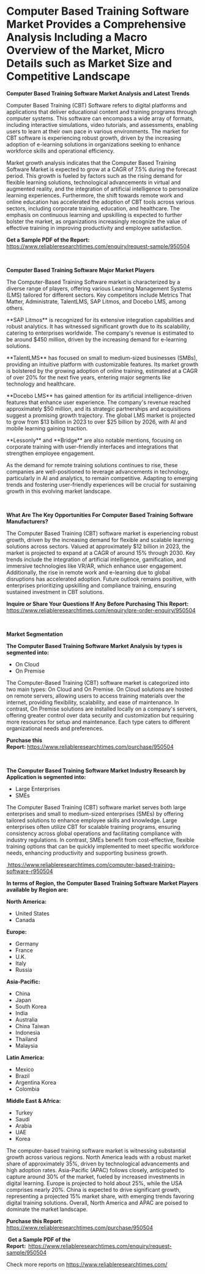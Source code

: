 <p><h1>Computer Based Training Software Market Provides a Comprehensive Analysis Including a Macro Overview of the Market, Micro Details such as Market Size and Competitive Landscape</h1></p><p><strong>Computer Based Training Software Market Analysis and Latest Trends</strong></p>
<p><p>Computer Based Training (CBT) Software refers to digital platforms and applications that deliver educational content and training programs through computer systems. This software can encompass a wide array of formats, including interactive simulations, video tutorials, and assessments, enabling users to learn at their own pace in various environments. The market for CBT software is experiencing robust growth, driven by the increasing adoption of e-learning solutions in organizations seeking to enhance workforce skills and operational efficiency.</p><p>Market growth analysis indicates that the Computer Based Training Software Market is expected to grow at a CAGR of 7.5% during the forecast period. This growth is fueled by factors such as the rising demand for flexible learning solutions, technological advancements in virtual and augmented reality, and the integration of artificial intelligence to personalize learning experiences. Furthermore, the shift towards remote work and online education has accelerated the adoption of CBT tools across various sectors, including corporate training, education, and healthcare. The emphasis on continuous learning and upskilling is expected to further bolster the market, as organizations increasingly recognize the value of effective training in improving productivity and employee satisfaction.</p></p>
<p><strong>Get a Sample PDF of the Report:&nbsp;</strong> <a href="https://www.reliableresearchtimes.com/enquiry/request-sample/950504?utm_campaign=2220&utm_medium=2&utm_source=Github&utm_content=ia&utm_term=06032025&utm_id=computer-based-training-software">https://www.reliableresearchtimes.com/enquiry/request-sample/950504</a></p>
<p>&nbsp;</p>
<p><strong>Computer Based Training Software Major Market Players</strong></p>
<p><p>The Computer-Based Training Software market is characterized by a diverse range of players, offering various Learning Management Systems (LMS) tailored for different sectors. Key competitors include Metrics That Matter, Administrate, TalentLMS, SAP Litmos, and Docebo LMS, among others.</p><p>**SAP Litmos** is recognized for its extensive integration capabilities and robust analytics. It has witnessed significant growth due to its scalability, catering to enterprises worldwide. The company's revenue is estimated to be around $450 million, driven by the increasing demand for e-learning solutions.</p><p>**TalentLMS** has focused on small to medium-sized businesses (SMBs), providing an intuitive platform with customizable features. Its market growth is bolstered by the growing adoption of online training, estimated at a CAGR of over 20% for the next five years, entering major segments like technology and healthcare.</p><p>**Docebo LMS** has gained attention for its artificial intelligence-driven features that enhance user experience. The company's revenue reached approximately $50 million, and its strategic partnerships and acquisitions suggest a promising growth trajectory. The global LMS market is projected to grow from $13 billion in 2023 to over $25 billion by 2026, with AI and mobile learning gaining traction.</p><p>**Lessonly** and **Bridge** are also notable mentions, focusing on corporate training with user-friendly interfaces and integrations that strengthen employee engagement.</p><p>As the demand for remote training solutions continues to rise, these companies are well-positioned to leverage advancements in technology, particularly in AI and analytics, to remain competitive. Adapting to emerging trends and fostering user-friendly experiences will be crucial for sustaining growth in this evolving market landscape.</p></p>
<p>&nbsp;</p>
<p><strong>What Are The Key Opportunities For Computer Based Training Software Manufacturers?</strong></p>
<p><p>The Computer Based Training (CBT) software market is experiencing robust growth, driven by the increasing demand for flexible and scalable learning solutions across sectors. Valued at approximately $12 billion in 2023, the market is projected to expand at a CAGR of around 15% through 2030. Key trends include the integration of artificial intelligence, gamification, and immersive technologies like VR/AR, which enhance user engagement. Additionally, the rise in remote work and e-learning due to global disruptions has accelerated adoption. Future outlook remains positive, with enterprises prioritizing upskilling and compliance training, ensuring sustained investment in CBT solutions.</p></p>
<p><strong>Inquire or Share Your Questions If Any Before Purchasing This Report:</strong> <a href="https://www.reliableresearchtimes.com/enquiry/pre-order-enquiry/950504?utm_campaign=2220&utm_medium=2&utm_source=Github&utm_content=ia&utm_term=06032025&utm_id=computer-based-training-software">https://www.reliableresearchtimes.com/enquiry/pre-order-enquiry/950504</a></p>
<p>&nbsp;</p>
<p><strong>Market Segmentation</strong></p>
<p><strong>The Computer Based Training Software Market Analysis by types is segmented into:</strong></p>
<p><ul><li>On Cloud</li><li>On Premise</li></ul></p>
<p><p>The Computer-Based Training (CBT) software market is categorized into two main types: On Cloud and On Premise. On Cloud solutions are hosted on remote servers, allowing users to access training materials over the internet, providing flexibility, scalability, and ease of maintenance. In contrast, On Premise solutions are installed locally on a company's servers, offering greater control over data security and customization but requiring more resources for setup and maintenance. Each type caters to different organizational needs and preferences.</p></p>
<p><strong>Purchase this Report:&nbsp;</strong><a href="https://www.reliableresearchtimes.com/purchase/950504?utm_campaign=2220&utm_medium=2&utm_source=Github&utm_content=ia&utm_term=06032025&utm_id=computer-based-training-software">https://www.reliableresearchtimes.com/purchase/950504</a></p>
<p>&nbsp;</p>
<p><strong>The Computer Based Training Software Market Industry Research by Application is segmented into:</strong></p>
<p><ul><li>Large Enterprises</li><li>SMEs</li></ul></p>
<p><p>The Computer Based Training (CBT) software market serves both large enterprises and small to medium-sized enterprises (SMEs) by offering tailored solutions to enhance employee skills and knowledge. Large enterprises often utilize CBT for scalable training programs, ensuring consistency across global operations and facilitating compliance with industry regulations. In contrast, SMEs benefit from cost-effective, flexible training options that can be quickly implemented to meet specific workforce needs, enhancing productivity and supporting business growth.</p></p>
<p><a href="https://www.reliableresearchtimes.com/computer-based-training-software-r950504?utm_campaign=2220&utm_medium=2&utm_source=Github&utm_content=ia&utm_term=06032025&utm_id=computer-based-training-software">&nbsp;https://www.reliableresearchtimes.com/computer-based-training-software-r950504</a></p>
<p><strong>In terms of Region, the Computer Based Training Software Market Players available by Region are:</strong></p>
<p>
    <p> <strong> North America: </strong>
        <ul>
            <li>United States</li>
            <li>Canada</li>
        </ul>
        </p> 
    <p> <strong> Europe: </strong>
        <ul>
            <li>Germany</li>
            <li>France</li>
            <li>U.K.</li>
            <li>Italy</li>
            <li>Russia</li>
        </ul>
        </p> 
    <p> <strong> Asia-Pacific: </strong>
        <ul>
            <li>China</li>
            <li>Japan</li>
            <li>South Korea</li>
            <li>India</li>
            <li>Australia</li>
            <li>China Taiwan</li>
            <li>Indonesia</li>
            <li>Thailand</li>
            <li>Malaysia</li>
        </ul>
        </p> 
    <p> <strong> Latin America: </strong>
        <ul>
            <li>Mexico</li>
            <li>Brazil</li>
            <li>Argentina Korea</li>
            <li>Colombia</li>
        </ul>
        </p> 
    <p> <strong> Middle East & Africa: </strong>
        <ul>
            <li>Turkey</li>
            <li>Saudi</li>
            <li>Arabia</li>
            <li>UAE</li>
            <li>Korea</li>
        </ul>
    </p>
    </p>
<p><p>The computer-based training software market is witnessing substantial growth across various regions. North America leads with a robust market share of approximately 35%, driven by technological advancements and high adoption rates. Asia-Pacific (APAC) follows closely, anticipated to capture around 30% of the market, fueled by increased investments in digital learning. Europe is projected to hold about 25%, while the USA comprises nearly 20%. China is expected to drive significant growth, representing a projected 15% market share, with emerging trends favoring digital training solutions. Overall, North America and APAC are poised to dominate the market landscape.</p></p>
<p><strong>Purchase this Report: </strong><a href="https://www.reliableresearchtimes.com/purchase/950504?utm_campaign=2220&utm_medium=2&utm_source=Github&utm_content=ia&utm_term=06032025&utm_id=computer-based-training-software">https://www.reliableresearchtimes.com/purchase/950504</a></p>
<p>&nbsp;<strong>Get a Sample PDF of the Report:&nbsp;&nbsp;</strong><a href="https://www.reliableresearchtimes.com/enquiry/request-sample/950504?utm_campaign=2220&utm_medium=2&utm_source=Github&utm_content=ia&utm_term=06032025&utm_id=computer-based-training-software">https://www.reliableresearchtimes.com/enquiry/request-sample/950504</a></p>
<p><strong></strong></p>
<p>Check more reports on <a href="https://www.reliableresearchtimes.com/?utm_campaign=2220&utm_medium=2&utm_source=Github&utm_content=ia&utm_term=06032025&utm_id=computer-based-training-software">https://www.reliableresearchtimes.com/</a></p>